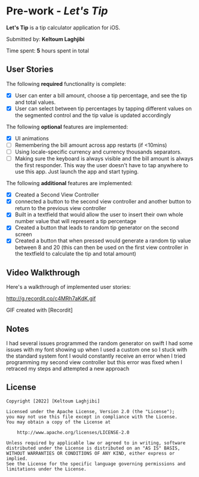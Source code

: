 # Pre-work - *Let's Tip*

**Let's Tip** is a tip calculator application for iOS.

Submitted by: **Keltoum Laghjibi**

Time spent: **5** hours spent in total

## User Stories

The following **required** functionality is complete:

* [X] User can enter a bill amount, choose a tip percentage, and see the tip and total values.
* [X] User can select between tip percentages by tapping different values on the segmented control and the tip value is updated accordingly

The following **optional** features are implemented:

* [X] UI animations
* [ ] Remembering the bill amount across app restarts (if <10mins)
* [ ] Using locale-specific currency and currency thousands separators.
* [ ] Making sure the keyboard is always visible and the bill amount is always the first responder. This way the user doesn't have to tap anywhere to use this app. Just launch the app and start typing.

The following **additional** features are implemented:

- [X] Created a Second View Controller
- [X] connected a button to the second view controller and another button to return to the previous view controller
- [X] Built in a textfield that would allow the user to insert their own whole number value that will represent a tip percentage
- [X] Created a button that leads to random tip generator on the second screen
- [X] Created a button that when pressed would generate a random tip value between 8 and 20 (this can then be used on the first view controller in the textfield to calculate the tip and total amount)

## Video Walkthrough

Here's a walkthrough of implemented user stories:

http://g.recordit.co/c4MRh7aKdK.gif

GIF created with [Recordit]

## Notes

I had several issues programmed the random generator on swift
I had some issues with my font showing up when I used a custom one so I stuck with the standard system font
I would constantly receive an error when I tried programming my second view controller but this error was fixed when I retraced my steps and attempted a new approach 

## License

    Copyright [2022] [Keltoum Laghjibi]

    Licensed under the Apache License, Version 2.0 (the "License");
    you may not use this file except in compliance with the License.
    You may obtain a copy of the License at

        http://www.apache.org/licenses/LICENSE-2.0

    Unless required by applicable law or agreed to in writing, software
    distributed under the License is distributed on an "AS IS" BASIS,
    WITHOUT WARRANTIES OR CONDITIONS OF ANY KIND, either express or implied.
    See the License for the specific language governing permissions and
    limitations under the License.
